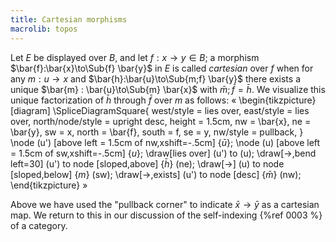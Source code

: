 ```yaml
---
title: Cartesian morphisms
macrolib: topos
---
```


Let $E$ be displayed over $B$, and let $f:x\to y \in B$; a morphism
$\bar{f}:\bar{x}\to\Sub{f} \bar{y}$ in $E$ is called *cartesian* over $f$ when for
any $m:u\to x$ and $\bar{h}:\bar{u}\to\Sub{m;f} \bar{y}$ there exists a unique
$\bar{m} : \bar{u}\to\Sub{m} \bar{x}$ with $\bar{m};\bar{f} = \bar{h}$. We visualize
this unique factorization of $\bar{h}$ through $\bar{f}$ over $m$ as follows:
«
  \begin{tikzpicture}[diagram]
    \SpliceDiagramSquare{
      west/style = lies over,
      east/style = lies over,
      north/node/style = upright desc,
      height = 1.5cm,
      nw = \bar{x},
      ne = \bar{y},
      sw = x,
      north = \bar{f},
      south = f,
      se = y,
      nw/style = pullback,
    }
    \node (u') [above left = 1.5cm of nw,xshift=-.5cm] {$\bar{u}$};
    \node (u) [above left = 1.5cm of sw,xshift=-.5cm] {$u$};
    \draw[lies over] (u') to (u);
    \draw[->,bend left=30] (u') to node [sloped,above] {$\bar{h}$} (ne);
    \draw[->] (u) to node [sloped,below] {$m$} (sw);
    \draw[->,exists] (u') to node [desc] {$\bar{m}$} (nw);
  \end{tikzpicture}
»

Above we have used the "pullback corner" to indicate $\bar{x}\to\bar{y}$ as a
cartesian map. We return to this in our discussion of the self-indexing {%ref 0003 %}
of a category.

